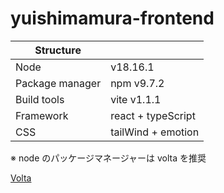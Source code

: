 # yuishimamura-frontend

| Structure       |                    |
| --------------- | ------------------ |
| Node            | v18.16.1           |
| Package manager | npm v9.7.2         |
| Build tools     | vite v1.1.1        |
| Framework       | react + typeScript |
| CSS             | tailWind + emotion |

※ node のパッケージマネージャーは volta を推奨

[Volta](https://volta.sh/)
